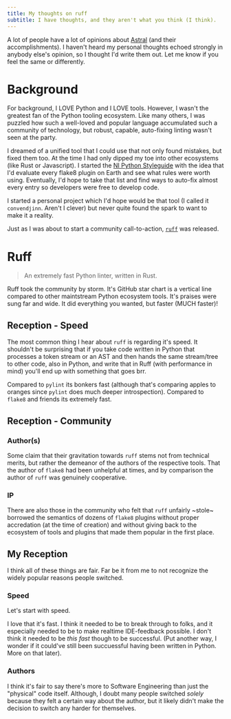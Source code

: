 ```yaml
---
title: My thoughts on ruff
subtitle: I have thoughts, and they aren't what you think (I think).
---
```


A lot of people have a lot of opinions about [Astral](https://astral.sh/) (and their accomplishments).
I haven't heard my personal thoughts echoed strongly in anybody else's opinion, so I thought I'd write them
out. Let me know if you feel the same or differently.

# Background

For background, I LOVE Python and I LOVE tools. However, I wasn't the greatest fan of the Python tooling ecosystem.
Like many others, I was puzzled how such a well-loved and popular language accumulated such a community of technology,
but robust, capable, auto-fixing linting wasn't seen at the party.

I dreamed of a unified tool that I could use that not only found mistakes, but fixed them too. At the time I had only
dipped my toe into other ecosystems (like Rust or Javascript). I started the [NI Python Styleguide](https://ni.github.io/python-styleguide/)
with the idea that I'd evaluate every flake8 plugin on Earth and see what rules were worth using. Eventually,
I'd hope to take that list and find ways to auto-fix almost every entry so developers were free to develop code.

I started a personal project which I'd hope would be that tool (I called it `convendjinn`. Aren't I clever)
but never quite found the spark to want to make it a reality.

Just as I was about to start a community call-to-action, [`ruff`](https://docs.astral.sh/ruff/) was released.

# Ruff

> An extremely fast Python linter, written in Rust.

Ruff took the community by storm. It's GitHub star chart is a vertical line compared to other maintstream
Python ecosystem tools. It's praises were sung far and wide. It did everything you wanted, but faster (MUCH faster)!

## Reception - Speed

The most common thing I hear about `ruff` is regarding it's speed. It shouldn't be surprising that if you take
code written in Python that processes a token stream or an AST and then hands the same stream/tree to other code,
also in Python, and write that in Ruff (with performance in mind) you'll end up with something that goes brr.

Compared to `pylint` its bonkers fast (although that's comparing apples to oranges since `pylint` does much deeper
introspection). Compared to `flake8` and friends its extremely fast.

## Reception - Community

### Author(s)

Some claim that their gravitation towards `ruff` stems not from technical merits, but rather the demeanor of the authors
of the respective tools. That the author of `flake8` had been unhelpful at times, and by comparison the author of `ruff`
was genuinely cooperative.

### IP

There are also those in the community who felt that `ruff` unfairly ~stole~ borrowed the semantics of dozens of `flake8`
plugins without proper accredation (at the time of creation) and without giving back to the ecosystem of tools and 
plugins that made them popular in the first place.

## My Reception

I think all of these things are fair. Far be it from me to not recognize the widely popular reasons people switched.

### Speed

Let's start with speed.

I love that it's fast. I think it needed to be to break through to folks, and it especially
needed to be to make realtime IDE-feedback possible. I don't think it needed to be _this fast_ though to be successful.
(Put another way, I wonder if it could've still been succuessful having been written in Python. More on that later).

### Authors

I think it's fair to say there's more to Software Engineering than just the "physical" code itself. 
Although, I doubt many people switched _solely_ because they felt a certain way about the author, 
but it likely didn't make the decision to switch any harder for themselves.
